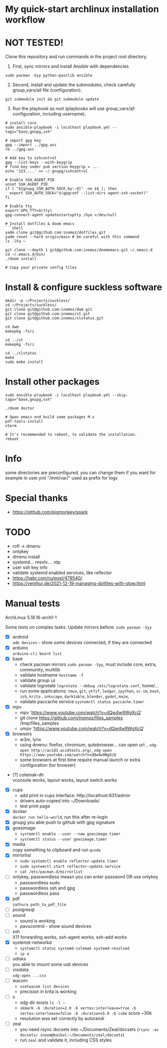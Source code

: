 # My quick-start archlinux installation workflow

# NOT TESTED!

Clone this repository and run commands in the project root directory.

1. First, sync mirrors and install Ansible with dependencies

```shell
sudo pacman -Syy python-passlib ansible
```

2. Second, install and update the submodules, check carefully group_vars/all file (configuration).

```shell
git submodule init && git submodule update
```

3. Run the playbook as root (playbooks will use group_vars/all configuration, including username).

```shell
# install core
sudo ansible-playbook -i localhost playbook.yml --tags="base,gnupg,ssh"

# import gpg key
gpg --import ../gpg.asc
rm ../gpg.asc

# Add key to sshcontrol
gpg --list-keys --with-keygrip
# find key under pub section Keygrip = ...
echo '123....' >> ~/.gnupg/sshcontrol

# Enable SSH_AGENT_PID
unset SSH_AGENT_PID
if [ "${gnupg_SSH_AUTH_SOCK_by:-0}" -ne $$ ]; then
  export SSH_AUTH_SOCK="$(gpgconf --list-dirs agent-ssh-socket)"
fi

# Enable tty
export GPG_TTY=$(tty)
gpg-connect-agent updatestartuptty /bye >/dev/null

# Install dotfiles & doom emacs
```shell
yadm clone git@github.com:inomoz/dotfiles.git
yadm reset --hard origin/main # be careful with this command
ls -lFa ~

git clone --depth 1 git@github.com:inomoz/doomemacs.git ~/.emacs.d
cd ~/.emacs.d/bin/
./doom install

# Copy your private config files
```

# Install & configure suckless software
```shell
mkdir -p ~/Projects/suckless/
cd ~/Projects/suckless/
git clone git@github.com:inomoz/dwm.git
git clone git@github.com:inomoz/st.git
git clone git@github.com:inomoz/slstatus.git

cd dwm
makepkg -fsri

cd ../st
makepkg -fsri

cd ../slstatus
make
sudo make install
```

# Install other packages
```shell
sudo ansible-playbook -i localhost playbook.yml --skip-tags="base,gnupg,ssh"

./doom doctor

# Open emacs end build some packages M-x
pdf-tools-install
vterm

# It's recommended to reboot, to validate the installation.
reboot
```

# Info

some directories are preconfigured, you can change them if you want
for example in user.yml "/mnt/var/" used as prefix for logs

# Special thanks

- https://github.com/pigmonkey/spark

# TODO
- rofi -> dmenu
- onlykey
- dmenu install
- systemd... resolv.... ntp
- user ssh key info
- validate systemd enabled services, like reflector
- https://habr.com/ru/post/479540/
- https://venthur.de/2021-12-19-managing-dotfiles-with-stow.html

# Manual tests

ArchLinux 5.18.16-arch1-1

Some tests on complex tasks:
  Update mirrors before: `sudo pacman -Syy`

- [x] android  
  `adb devices` - show some devices connected, if they are connected
- [x] arduino  
  `arduino-cli board list`
- [x] base  
  - check pacman mirrors `sudo pacman -Syy`, must include core, extra, community, multilib
  - validate hostname `hostname -f`
  - validate group `id`
  - validate logrotate `logrotate --debug /etc/logrotate.conf`, home/...
  - run some applications: `tmux`, `git`, `ytfzf`, `ledger`, `ipython`, `sc-im`,  `bash`, `zsh`,  `krita`
    , `inkscape`, `darktable`, `blender`, `godot`, `maim`,
  - validate paccache service `systemctl status paccache.timer`
- [x] mpv
  - mpv 'https://www.youtube.com/watch?v=dQw4w9WgXcQ'
  - git clone https://github.com/inomoz/files_samples /tmp/files_samples
  - umpv 'https://www.youtube.com/watch?v=dQw4w9WgXcQ'
- [x] browsers
  - w3m, lynx
  - using dmenu: firefox, chromium, qutebrowser... can open url:
    , `xdg-open http://acid3.acidtests.org/`, `xdg-open https://www.youtube.com/watch?v=dQw4w9WgXcQ`
  - some browsers at first time require manual launch or extra configuration (tor browser)
- [?] colemak-dh  
  vconsole works, layout works, layout switch works
- [x] cups  
  - add print in cups interface: http://localhost:631/admin
  - drivers auto-copied into ~/Downloads/
  - test print page
- [x] docker  
  `docker run hello-world`, run this after re-login
- [x] gnupg
  you able push to github with gpg signature
- [x] goesimage  
  - `systemctl enable --user --now goesimage.timer`
  - `systemctl status --user goesimage.timer`
- [x] media  
  copy something to clipboard and run `qcode`
- [x] mirrorlist  
  - `sudo systemctl enable reflector-update.timer`
  - `sudo systemctl start reflector-update.service`
  - `cat /etc/pacman.d/mirrorlist`
- [ ] onlykey, passwordless measn you can enter password OR use onlykey    
  - passwordless sudo
  - passwordless ssh and gpg
  - passwordless pass
- [x] pdf  
  `zathura path_to_pdf_file`
- [ ] postgresql
- [ ] sound  
  - sound is working 
  - pavucontrol - show sound devices
- [ ] ssh  
  X11 forwarding works, ssh-agent works, ssh-add works
- [x] systemd-networkd  
    - `systemctl status systemd-colemak systemd-resolved`
    - `ip a`
- [ ] udisks  
  you able to mount some usb devices
- [ ] visidata  
  `xdg-open ...csv`
- [ ] wacom    
  - `xsetwacom list devices`
  - precision in krita is working 
- [ ] x  
  - xdg-dir exists `ls -l ~`
  - `vkmark -b :duration=2.0 -b vertex:interleave=true -b vertex:interleave=false -b :duration=5.0 -b cube` score ~30k
  - resolution was set correctly by autorandr
- [ ] zeal
  - you need rsync docsets into ~/Documents/Zeal/docsets (`rsync -av docsets/ inoom@baikal:~/Documents/zeal/docsets`)
  - run `zeal` and validate it, including CSS styles

